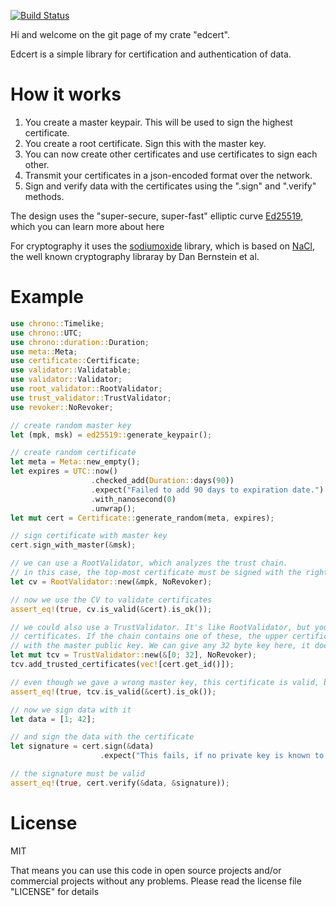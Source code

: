[![Build Status](https://travis-ci.org/zombiemuffin/edcert.svg?branch=master)](https://travis-ci.org/zombiemuffin/edcert)

Hi and welcome on the git page of my crate "edcert".

Edcert is a simple library for certification and authentication of data.

# How it works

1. You create a master keypair. This will be used to sign the highest certificate.
2. You create a root certificate. Sign this with the master key.
3. You can now create other certificates and use certificates to sign each other.
4. Transmit your certificates in a json-encoded format over the network.
5. Sign and verify data with the certificates using the ".sign" and ".verify" methods.

The design uses the "super-secure, super-fast" elliptic curve [Ed25519],
which you can learn more about here

For cryptography it uses the [sodiumoxide] library, which is based on [NaCl],
the well known cryptography libraray by Dan Bernstein et al.

# Example

```rust
use chrono::Timelike;
use chrono::UTC;
use chrono::duration::Duration;
use meta::Meta;
use certificate::Certificate;
use validator::Validatable;
use validator::Validator;
use root_validator::RootValidator;
use trust_validator::TrustValidator;
use revoker::NoRevoker;

// create random master key
let (mpk, msk) = ed25519::generate_keypair();

// create random certificate
let meta = Meta::new_empty();
let expires = UTC::now()
                  .checked_add(Duration::days(90))
                  .expect("Failed to add 90 days to expiration date.")
                  .with_nanosecond(0)
                  .unwrap();
let mut cert = Certificate::generate_random(meta, expires);

// sign certificate with master key
cert.sign_with_master(&msk);

// we can use a RootValidator, which analyzes the trust chain.
// in this case, the top-most certificate must be signed with the right private key for mpk.
let cv = RootValidator::new(&mpk, NoRevoker);

// now we use the CV to validate certificates
assert_eq!(true, cv.is_valid(&cert).is_ok());

// we could also use a TrustValidator. It's like RootValidator, but you can also give trusted
// certificates. If the chain contains one of these, the upper certificates aren't checked
// with the master public key. We can give any 32 byte key here, it doesn't matter.
let mut tcv = TrustValidator::new(&[0; 32], NoRevoker);
tcv.add_trusted_certificates(vec![cert.get_id()]);

// even though we gave a wrong master key, this certificate is valid, because it is trusted.
assert_eq!(true, tcv.is_valid(&cert).is_ok());

// now we sign data with it
let data = [1; 42];

// and sign the data with the certificate
let signature = cert.sign(&data)
                    .expect("This fails, if no private key is known to the certificate.");

// the signature must be valid
assert_eq!(true, cert.verify(&data, &signature));
```

# License

MIT

That means you can use this code in open source projects and/or commercial
projects without any problems. Please read the license file "LICENSE" for
details

[Ed25519]: https://ed25519.cr.yp.to/
[sodiumoxide]: http://dnaq.github.io/sodiumoxide/sodiumoxide/index.html
[NaCl]: https://nacl.cr.yp.to/
